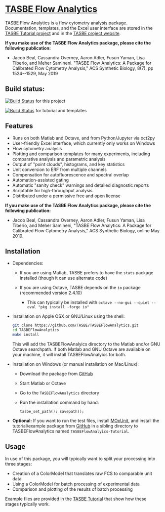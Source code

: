 # [TASBE Flow Analytics](https://tasbe.github.io/TASBE/)

TASBE Flow Analytics is a flow cytometry analysis package. 
Documentation, templates, and the Excel user interface are stored in the [TASBE Tutorial project](https://github.com/TASBE/TASBEFlowAnalytics-tutorial) and in the [TASBE project website](https://tasbe.github.io/).

**If you make use of the TASBE Flow Analytics package, please cite
the following publication:**

* Jacob Beal, Cassandra Overney, Aaron Adler, Fusun Yaman, Lisa Tiberio, and Meher Samineni. "TASBE Flow Analytics: A Package for Calibrated Flow Cytometry Analysis," ACS Synthetic Biology, 8(7), pp 1524--1529, May 2019

## Build status:
[![Build Status](https://travis-ci.org/TASBE/TASBEFlowAnalytics.svg?branch=master)](https://travis-ci.org/TASBE/TASBEFlowAnalytics) for this project

[![Build Status](https://travis-ci.org/TASBE/TASBEFlowAnalytics-Tutorial.svg?branch=master)](https://travis-ci.org/TASBE/TASBEFlowAnalytics-Tutorial) for tutorial and templates

## Features

- Runs on both Matlab and Octave, and from Python/Jupyter via oct2py
- User-friendly Excel interface, which currently only works on Windows
- Flow cytometry analysis
- Plotting and comparison templates for many experiments, including comparative analysis and parametric analysis
- Output of "point clouds", histograms, and key statistics
- Unit conversion to ERF from multiple channels
- Compensation for autofluorescence and spectral overlap
- Automation-assisted gating
- Automatic "sanity check" warnings and detailed diagnostic reports
- Scriptable for high-throughput analysis
- Distributed under a permissive free and open license

**If you make use of the TASBE Flow Analytics package, please cite
the following publication:**

* Jacob Beal, Cassandra Overney, Aaron Adler, Fusun Yaman, Lisa Tiberio, and Meher Samineni,
  "TASBE Flow Analytics: A Package for Calibrated Flow Cytometry Analysis,"
  ACS Synthetic Biology, online May 2019.

## Installation

- Dependencies:

  - If you are using Matlab, TASBE prefers to have the `stats` package installed (though it can use alternate code) 
  - If you are using Octave, TASBE depends on the `io` package (recommended version 2.4.10)
  
     - This can typically be installed with `octave --no-gui --quiet --eval "pkg install -forge io"`

- Installation on Apple OSX or GNU/Linux using the shell:

    ```bash
    git clone https://github.com/TASBE/TASBEFlowAnalytics.git
    cd TASBEFlowAnalytics
    make install
    ```
    This will add the TASBEFlowAnalyics directory to the Matlab and/or GNU Octave searchpath. If both Matlab and GNU Octave are available on your machine, it will install TASBEFlowAnalyics for both.

- Installation on Windows (or manual installation on Mac/Linux):
  - Download the package from [GitHub](https://github.com/TASBE/TASBEFlowAnalyics)
  - Start Matlab or Octave
  - Go to the ``TASBEFlowAnalytics`` directory
  - Run the installation command by hand:
  
      ```
    tasbe_set_path(); savepath();
    ```
- **Optional:** If you want to run the test files, install [MOxUnit](https://github.com/MOxUnit/MOxUnit), and install the tutorial/example package from [GitHub](https://github.com/TASBE/TASBEFlowAnalyics-Tutorial) in a sibling directory to TASBEFlowAnalytics named `TASBEFlowAnalyics-Tutorial`.

## Usage

In use of this package, you will typically want to split your
processing into three stages:

- Creation of a ColorModel that translates raw FCS to comparable unit data
- Using a ColorModel for batch processing of experimental data
- Comparison and plotting of the results of batch processing

Example files are provided in the [TASBE Tutorial](https://github.com/TASBE/TASBEFlowAnalytics-tutorial) that show how these stages typically work.
